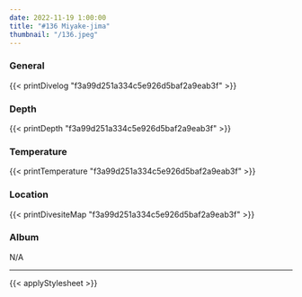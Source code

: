 ```yaml
---
date: 2022-11-19 1:00:00
title: "#136 Miyake-jima"
thumbnail: "/136.jpeg"
---
```


### General

{{< printDivelog "f3a99d251a334c5e926d5baf2a9eab3f" >}}

### Depth

{{< printDepth "f3a99d251a334c5e926d5baf2a9eab3f" >}}

### Temperature

{{< printTemperature "f3a99d251a334c5e926d5baf2a9eab3f" >}}

### Location

{{< printDivesiteMap "f3a99d251a334c5e926d5baf2a9eab3f" >}}

### Album

N/A

---

{{< applyStylesheet >}}
